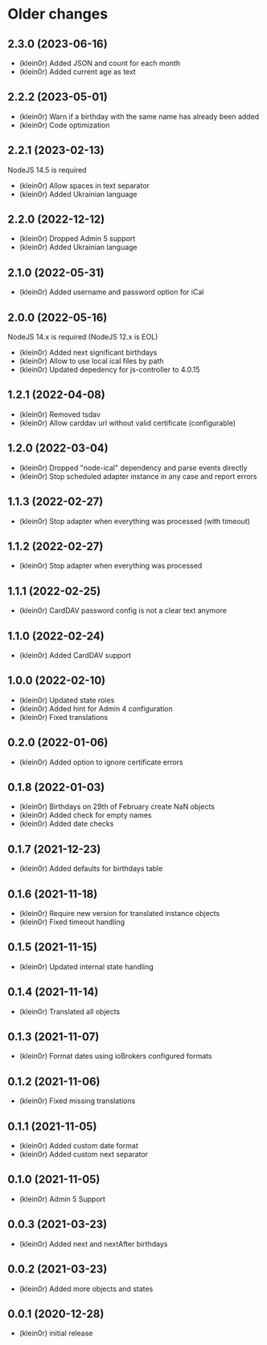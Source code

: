 # Older changes
## 2.3.0 (2023-06-16)

* (klein0r) Added JSON and count for each month
* (klein0r) Added current age as text

## 2.2.2 (2023-05-01)

* (klein0r) Warn if a birthday with the same name has already been added
* (klein0r) Code optimization

## 2.2.1 (2023-02-13)

NodeJS 14.5 is required

* (klein0r) Allow spaces in text separator
* (klein0r) Added Ukrainian language

## 2.2.0 (2022-12-12)

* (klein0r) Dropped Admin 5 support
* (klein0r) Added Ukrainian language

## 2.1.0 (2022-05-31)

* (klein0r) Added username and password option for iCal

## 2.0.0 (2022-05-16)

NodeJS 14.x is required (NodeJS 12.x is EOL)

* (klein0r) Added next significant birthdays
* (klein0r) Allow to use local ical files by path
* (klein0r) Updated depedency for js-controller to 4.0.15

## 1.2.1 (2022-04-08)

* (klein0r) Removed tsdav
* (klein0r) Allow carddav url without valid certificate (configurable)

## 1.2.0 (2022-03-04)

* (klein0r) Dropped "node-ical" dependency and parse events directly
* (klein0r) Stop scheduled adapter instance in any case and report errors

## 1.1.3 (2022-02-27)

* (klein0r) Stop adapter when everything was processed (with timeout)

## 1.1.2 (2022-02-27)

* (klein0r) Stop adapter when everything was processed

## 1.1.1 (2022-02-25)

* (klein0r) CardDAV password config is not a clear text anymore

## 1.1.0 (2022-02-24)

* (klein0r) Added CardDAV support

## 1.0.0 (2022-02-10)

* (klein0r) Updated state roles
* (klein0r) Added hint for Admin 4 configuration
* (klein0r) Fixed translations

## 0.2.0 (2022-01-06)

* (klein0r) Added option to ignore certificate errors

## 0.1.8 (2022-01-03)

* (klein0r) Birthdays on 29th of February create NaN objects
* (klein0r) Added check for empty names
* (klein0r) Added date checks

## 0.1.7 (2021-12-23)

* (klein0r) Added defaults for birthdays table

## 0.1.6 (2021-11-18)

* (klein0r) Require new version for translated instance objects
* (klein0r) Fixed timeout handling

## 0.1.5 (2021-11-15)

* (klein0r) Updated internal state handling

## 0.1.4 (2021-11-14)

* (klein0r) Translated all objects

## 0.1.3 (2021-11-07)

* (klein0r) Format dates using ioBrokers configured formats

## 0.1.2 (2021-11-06)

* (klein0r) Fixed missing translations

## 0.1.1 (2021-11-05)

* (klein0r) Added custom date format
* (klein0r) Added custom next separator

## 0.1.0 (2021-11-05)

* (klein0r) Admin 5 Support

## 0.0.3 (2021-03-23)

* (klein0r) Added next and nextAfter birthdays

## 0.0.2 (2021-03-23)

* (klein0r) Added more objects and states

## 0.0.1 (2020-12-28)

* (klein0r) initial release
